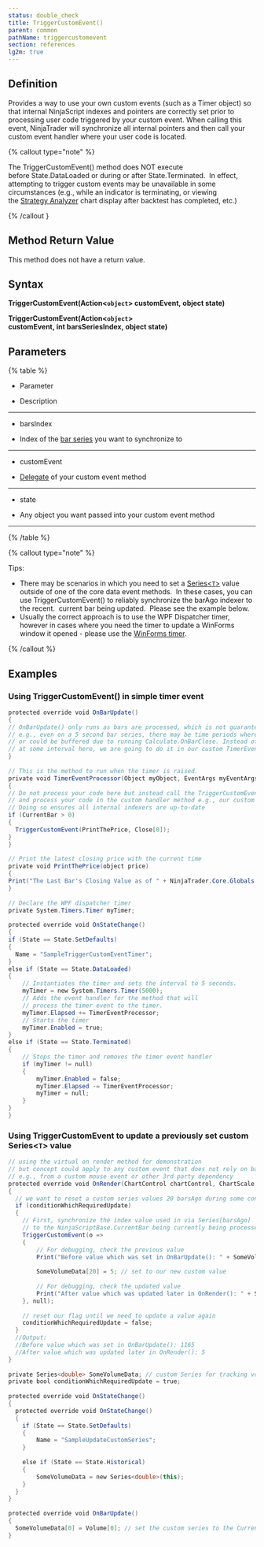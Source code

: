 ```yaml
---
status: double_check
title: TriggerCustomEvent()
parent: common
pathName: triggercustomevent
section: references
lg2m: true
---
```


## Definition

Provides a way to use your own custom events (such as a Timer object) so that internal NinjaScript indexes and pointers are correctly set prior to processing user code triggered by your custom event. When calling this event, NinjaTrader will synchronize all internal pointers and then call your custom event handler where your user code is located.

{% callout type="note" %}

The TriggerCustomEvent() method does NOT execute before State.DataLoaded or during or after State.Terminated.  In effect, attempting to trigger custom events may be unavailable in some circumstances (e.g., while an indicator is terminating, or viewing the [Strategy Analyzer](strategy_analyzer) chart display after backtest has completed, etc.)

{% /callout }

## Method Return Value

This method does not have a return value.

## Syntax

**TriggerCustomEvent(Action<`object`> customEvent, object state)**

**TriggerCustomEvent(Action<`object`> customEvent, int barsSeriesIndex, object state)**

## Parameters

{% table %}

* Parameter

* Description

---

* barsIndex

* Index of the [bar series](source_files/barsinprogress.md) you want to synchronize to

---

* customEvent

* [Delegate](http://msdn.microsoft.com/en-us/library/018hxwa8%28v=vs.110%29.aspx) of your custom event method

---

* state

* Any object you want passed into your custom event method

---

{% /table %}

{% callout type="note" %}

Tips:  

- There may be scenarios in which you need to set a [Series<`T`>](source_files/seriest.md) value outside of one of the core data event methods.  In these cases, you can use TriggerCustomEvent() to reliably synchronize the barAgo indexer to the recent.  current bar being updated.  Please see the example below.
- Usually the correct approach is to use the WPF Dispatcher timer, however in cases where you need the timer to update a WinForms window it opened - please use the [WinForms timer](https://docs.microsoft.com/en-us/dotnet/api/system.windows.forms.timer?view=netframework-4.7.2).

{% /callout %}

## Examples

### Using TriggerCustomEvent() in simple timer event

```csharp
protected override void OnBarUpdate()  
{  
// OnBarUpdate() only runs as bars are processed, which is not guaranteed to occur at a specific interval  
// e.g., even on a 5 second bar series, there may be time periods where there are no updates due to low trading activity  
// or could be buffered due to running Calculate.OnBarClose. Instead of trying to obtain the Close[0] value  
// at some interval here, we are going to do it in our custom TimerEventProcessor  
}  
   
// This is the method to run when the timer is raised.  
private void TimerEventProcessor(Object myObject, EventArgs myEventArgs)  
{  
// Do not process your code here but instead call the TriggerCustomEvent() method  
// and process your code in the custom handler method e.g., our custom PrintThePrice()  
// Doing so ensures all internal indexers are up-to-date  
if (CurrentBar > 0)  
{  
  TriggerCustomEvent(PrintThePrice, Close[0]);  
}  
}  
   
// Print the latest closing price with the current time  
private void PrintThePrice(object price)  
{  
Print("The Last Bar's Closing Value as of " + NinjaTrader.Core.Globals.Now + " was " + price);  
}  
   
// Declare the WPF dispatcher timer  
private System.Timers.Timer myTimer;  
   
protected override void OnStateChange()  
{  
if (State == State.SetDefaults)  
{  
  Name = "SampleTriggerCustomEventTimer";  
}  
else if (State == State.DataLoaded)  
{  
    // Instantiates the timer and sets the interval to 5 seconds.  
    myTimer = new System.Timers.Timer(5000);  
    // Adds the event handler for the method that will  
    // process the timer event to the timer.  
    myTimer.Elapsed += TimerEventProcessor;  
    // Starts the timer  
    myTimer.Enabled = true;  
}  
else if (State == State.Terminated)  
{  
    // Stops the timer and removes the timer event handler  
    if (myTimer != null)  
    {  
        myTimer.Enabled = false;  
        myTimer.Elapsed -= TimerEventProcessor;  
        myTimer = null;  
    }  
}  
}
```

### Using TriggerCustomEvent to update a previously set custom Series<`T`> value

```csharp
// using the virtual on render method for demonstration  
// but concept could apply to any custom event that does not rely on bars data  
// e.g., from a custom mouse event or other 3rd party dependency  
protected override void OnRender(ChartControl chartControl, ChartScale chartScale)  
{  
  // we want to reset a custom series values 20 barsAgo during some condition  
  if (conditionWhichRequiredUpdate)  
  {  
    // First, synchronize the index value used in via Series[barsAgo]  
    // to the NinjaScriptBase.CurrentBar being currently being processed in OnBarUpdate  
    TriggerCustomEvent(o =>  
    {  
        // For debugging, check the previous value  
        Print("Before value which was set in OnBarUpdate(): " + SomeVolumeData[20]);  
   
        SomeVolumeData[20] = 5; // set to our new custom value  
   
        // For debugging, check the updated value  
        Print("After value which was updated later in OnRender(): " + SomeVolumeData[20]);  
    }, null);  
   
    // reset our flag until we need to update a value again  
    conditionWhichRequiredUpdate = false;  
  }  
  //Output:  
  //Before value which was set in OnBarUpdate(): 1165  
  //After value which was updated later in OnRender(): 5  
}  
   
private Series<double> SomeVolumeData; // custom Series for tracking volume which will be modified through its lifetime  
private bool conditionWhichRequiredUpdate = true;  
   
protected override void OnStateChange()  
{  
  protected override void OnStateChange()  
  {  
    if (State == State.SetDefaults)  
    {  
        Name = "SampleUpdateCustomSeries";  
    }  
   
    else if (State == State.Historical)  
    {  
        SomeVolumeData = new Series<double>(this);  
    }  
  }  
}  
   
protected override void OnBarUpdate()  
{  
  SomeVolumeData[0] = Volume[0]; // set the custom series to the CurrentBar volume  
}
```
